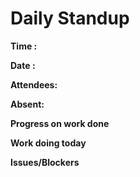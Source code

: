 # Daily Standup 

**Time :**

**Date :**

**Attendees:**

**Absent:**

**Progress on work done**


**Work doing today**


**Issues/Blockers**




